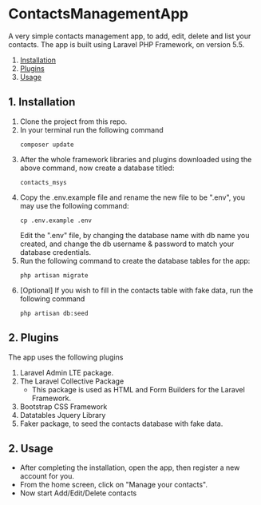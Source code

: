 # ContactsManagementApp
A very simple contacts management app, to add, edit, delete and list your contacts.
The app is built using Laravel PHP Framework, on version 5.5.

1. [Installation](#1-installation)
2. [Plugins](#2-plugins)
3. [Usage](#3-usage) 

## 1. Installation
1. Clone the project from this repo. 
2. In your terminal run the following command
	```
    composer update
    ``` 
3. After the whole framework libraries and plugins downloaded using the above command, now create a database titled:
	```
    contacts_msys
    ``` 
4. Copy the .env.example file and rename the new file to be ".env", you may use the following command:
	```
    cp .env.example .env
    ```
    Edit the ".env" file, by changing the database name with db name you created, and change the db username & password to match your database credentials.  
5.  Run the following command to create the database tables for the app:
	```
    php artisan migrate
    ```
6.  [Optional] If you wish to fill in the contacts table with fake data, run the following command
	```
    php artisan db:seed
    ```


## 2. Plugins
The app uses the following plugins 
1. Laravel Admin LTE package. 
2. The Laravel Collective Package
	- This package is used as HTML and Form Builders for the Laravel Framework.
3. Bootstrap CSS Framework
4. Datatables Jquery Library
5. Faker package, to seed the contacts database with fake data.


## 2. Usage
- After completing the installation, open the app, then register a new account for you.
- From the home screen, click on "Manage your contacts".
- Now start Add/Edit/Delete contacts


